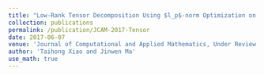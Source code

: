 ```yaml
---
title: "Low-Rank Tensor Decomposition Using $l_p$-norm Optimization on the Matrix Manifold"
collection: publications
permalink: /publication/JCAM-2017-Tensor
date: 2017-06-07
venue: 'Journal of Computational and Applied Mathematics, Under Review'
author: 'Taihong Xiao and Jinwen Ma'
use_math: true
---
```


